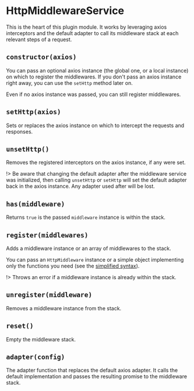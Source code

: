 # HttpMiddlewareService

This is the heart of this plugin module. It works by leveraging axios interceptors and the default adapter to call its middleware stack at each relevant steps of a request.

## `constructor(axios)`

You can pass an optional axios instance (the global one, or a local instance) on which to register the middlewares. If you don't pass an axios instance right away, you can use the `setHttp` method later on.

Even if no axios instance was passed, you can still register middlewares.

## `setHttp(axios)`

Sets or replaces the axios instance on which to intercept the requests and responses.

## `unsetHttp()`

Removes the registered interceptors on the axios instance, if any were set.

!> Be aware that changing the default adapter after the middleware service was initialized, then calling `unsetHttp` or `setHttp` will set the default adapter back in the axios instance. Any adapter used after will be lost.

## `has(middleware)`

Returns `true` is the passed `middleware` instance is within the stack.

## `register(middlewares)`

Adds a middleware instance or an array of middlewares to the stack.

You can pass an `HttpMiddleware` instance or a simple object implementing only the functions you need (see the [simplified syntax](simplified-syntax.md)).

!> Throws an error if a middleware instance is already within the stack.

## `unregister(middleware)`

Removes a middleware instance from the stack.

## `reset()`

Empty the middleware stack.

## `adapter(config)`

The adapter function that replaces the default axios adapter. It calls the default implementation and passes the resulting promise to the middleware stack.

